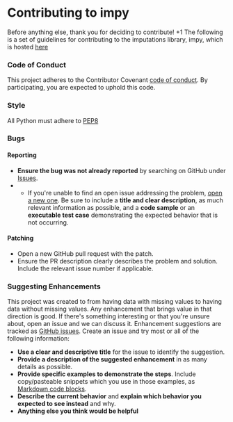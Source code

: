 # Contributing to impy
Before anything else, thank you for deciding to contribute! +1
The following is a set of guidelines for contributing to the imputations library, impy, which is hosted [here](https://github.com/eltonlaw/impy) 

### Code of Conduct
This project adheres to the Contributor Covenant [code of conduct](CODE_OF_CONDUCT.md).
By participating, you are expected to uphold this code.

### Style
All Python must adhere to [PEP8](https://www.python.org/dev/peps/pep-0008/)

### Bugs

#### Reporting
* **Ensure the bug was not already reported** by searching on GitHub under [Issues](https://github.com/eltonlaw/impy/issues).
* * If you're unable to find an open issue addressing the problem, [open a new one](https://github.com/rails/rails/issues/new). Be sure to include a **title and clear description**, as much relevant information as possible, and a **code sample** or an **executable test case** demonstrating the expected behavior that is not occurring.

#### Patching
* Open a new GitHub pull request with the patch.
* Ensure the PR description clearly describes the problem and solution. Include the relevant issue number if applicable.

### Suggesting Enhancements
This project was created to from having data with missing values to having data without missing values. Any enhancement that brings value in that direction is good. If there's something interesting or that you're unsure about, open an issue and we can discuss it.
Enhancement suggestions are tracked as [GitHub issues](https://guides.github.com/features/issues/). Create an issue and try most or all of the following information:
* **Use a clear and descriptive title** for the issue to identify the suggestion.
* **Provide a description of the suggested enhancement** in as many details as possible.
* **Provide specific examples to demonstrate the steps**. Include copy/pasteable snippets which you use in those examples, as [Markdown code blocks](https://help.github.com/articles/markdown-basics/#multiple-lines).
* **Describe the current behavior** and **explain which behavior you expected to see instead** and why.
* **Anything else you think would be helpful**



